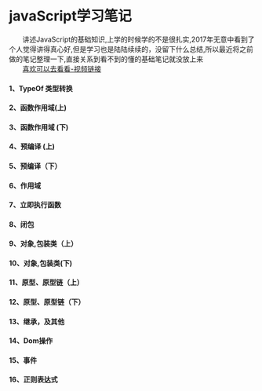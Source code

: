 # javaScript学习笔记
  &nbsp;&nbsp;&nbsp;&nbsp;&nbsp;&nbsp;&nbsp;讲述JavaScript的基础知识,上学的时候学的不是很扎实,2017年无意中看到了个人觉得讲得真心好,但是学习也是陆陆续续的，没留下什么总结,所以最近将之前做的笔记整理一下,直接关系到看不到的懂的基础笔记就没放上来 </br>
  &nbsp;&nbsp;&nbsp;&nbsp;&nbsp;&nbsp;&nbsp;[喜欢可以去看看-视频链接](https://ke.qq.com/course/231577?taid=2841395744442521)
  
 #### 1、TypeOf 类型转换
 #### 2、函数作用域(上)
 #### 3、函数作用域 (下)
 #### 4、预编译 (上)
 #### 5、预编译（下）
 #### 6、作用域 
 #### 7、立即执行函数
 #### 8、闭包
 #### 9、对象,包装类（上）
 #### 10、对象,包装类(下)
 #### 11、原型、原型链（上）
 #### 12、原型、原型链（下）
 #### 13、继承，及其他
 #### 14、Dom操作
 #### 15、事件 
 #### 16、正则表达式

